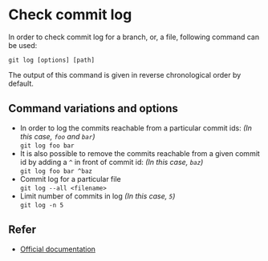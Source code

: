 # Check commit log

In order to check commit log for a branch, or, a file, following command can be used:

`git log [options] [path]`

The output of this command is given in reverse chronological order by default.

## Command variations and options 
- In order to log the commits reachable from a particular commit ids: <i>(In this case, `foo` and `bar`)</i><br>
    `git log foo bar ` 
- It is also possible to remove the commits reachable from a given commit id by adding a `^` in front of commit id: <i>(In this case, `baz`)</i><br>
    `git log foo bar ^baz`
- Commit log for a particular file <br> 
    `git log --all <filename>`
- Limit number of commits in log <i>(In this case, `5`)</i><br> 
    `git log -n 5`

## Refer
- [Official documentation](https://git-scm.com/docs/git-log)

